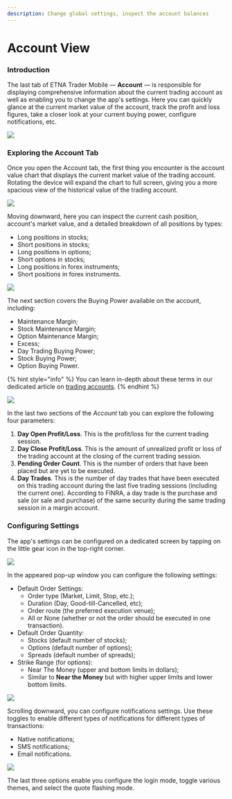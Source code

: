 ```yaml
---
description: Change global settings, inspect the account balances
---
```


# Account View

### Introduction

The last tab of ETNA Trader Mobile — **Account** — is responsible for displaying comprehensive information about the current trading account as well as enabling you to change the app's settings. Here you can quickly glance at the current market value of the account, track the profit and loss figures, take a closer look at your current buying power, configure notifications, etc.

![](<../../.gitbook/assets/img\_0067\_iphonexspacegrey\_portrait (1).png>)

### Exploring the Account Tab

Once you open the Account tab, the first thing you encounter is the account value chart that displays the current market value of the trading account. Rotating the device will expand the chart to full screen, giving you a more spacious view of the historical value of the trading account.

![](../../.gitbook/assets/img\_0068\_iphonexspacegrey\_landscape.png)

Moving downward, here you can inspect the current cash position, account's market value, and a detailed breakdown of all positions by types:

* Long positions in stocks;
* Short positions in stocks;
* Long positions in options;
* Short options in stocks;
* Long positions in forex instruments;
* Short positions in forex instruments.

![](<../../.gitbook/assets/img\_0062\_iphonexspacegrey\_portrait (1).png>)

The next section covers the Buying Power available on the account, including:

* Maintenance Margin;
* Stock Maintenance Margin;
* Option Maintenance Margin;
* Excess;
* Day Trading Buying Power;
* Stock Buying Power;
* Option Buying Power.

{% hint style="info" %}
You can learn in-depth about these terms in our dedicated article on [trading accounts](https://brokerhelp.etnatrader.com/administrator-guide/glossary/trading-accounts).
{% endhint %}

![](../../.gitbook/assets/img\_0062\_iphonexspacegrey\_portrait.png)

In the last two sections of the _Account_ tab you can explore the following four parameters:

1. **Day Open Profit/Loss**. This is the profit/loss for the current trading session.
2. **Day Close Profit/Loss**. This is the amount of unrealized profit or loss of the trading account at the closing of the current trading session.
3. **Pending Order Count**. This is the number of orders that have been placed but are yet to be executed.
4. **Day Trades**. This is the number of day trades that have been executed on this trading account during the last five trading sessions (including the current one). According to FINRA, a day trade is the purchase and sale (or sale and purchase) of the same security during the same trading session in a margin account.

### Configuring Settings

The app's settings can be configured on a dedicated screen by tapping on the little gear icon in the top-right corner.&#x20;

![](../../.gitbook/assets/img\_0067\_iphonexspacegrey\_portrait.png)

In the appeared pop-up window you can configure the following settings:

* Default Order Settings:
  * Order type (Market, Limit, Stop, etc.);
  * Duration (Day, Good-till-Cancelled, etc);
  * Order route (the preferred execution venue);
  * All or None (whether or not the order should be executed in one transaction).
* Default Order Quantity:
  * Stocks (default number of stocks);
  * Options (default number of options);
  * Spreads (default number of spreads);
* Strike Range (for options):
  * Near The Money (upper and bottom limits in dollars);
  * Similar to **Near the Money** but with higher upper limits and lower bottom limits.

![](../../.gitbook/assets/img\_0063\_iphonexspacegrey\_portrait.png)

Scrolling downward, you can configure notifications settings. Use these toggles to enable different types of notifications for different types of transactions:

* Native notifications;
* SMS notifications;
* Email notifications.

![](../../.gitbook/assets/img\_0064\_iphonexspacegrey\_portrait.png)

The last three options enable you configure the login mode, toggle various themes, and select the quote flashing mode.&#x20;
